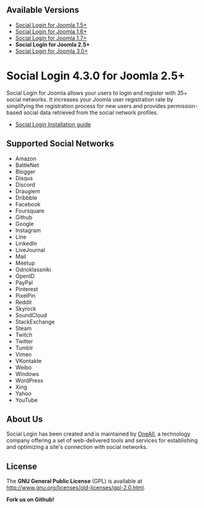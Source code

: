 ## Available Versions
* [Social Login for Joomla 1.5+](https://github.com/oneall/social-login-joomla/tree/joomla/1.5+)
* [Social Login for Joomla 1.6+](https://github.com/oneall/social-login-joomla/tree/joomla/1.6+)
* [Social Login for Joomla 1.7+](https://github.com/oneall/social-login-joomla/tree/joomla/1.7+)
* **Social Login for Joomla 2.5+**
* [Social Login for Joomla 3.0+](https://github.com/oneall/social-login-joomla/tree/joomla/3.0+)

# Social Login 4.3.0 for Joomla 2.5+

Social Login for Joomla allows your users to login and register with 35+ social networks. 
It increases your Joomla user registration rate by simplifying the registration process for 
new users and provides permission-based social data retrieved from the social network profiles.


* [Social Login Installation guide](http://docs.oneall.com/plugins/guide/social-login-joomla/)

## Supported Social Networks
* Amazon
* BattleNet
* Blogger
* Disqus
* Discord
* Draugiem
* Dribbble
* Facebook
* Foursquare
* Github
* Google
* Instagram
* Line
* LinkedIn
* LiveJournal
* Mail
* Meetup
* Odnoklassniki
* OpenID
* PayPal
* Pinterest
* PixelPin
* Reddit
* Skyrock
* SoundCloud
* StackExchange
* Steam
* Twitch
* Twitter
* Tumblr
* Vimeo
* VKontakte
* Weibo
* Windows
* WordPress
* Xing
* Yahoo
* YouTube



## About Us
Social Login has been created and is maintained by [OneAll](http://www.oneall.com/), a technology company offering a set of 
web-delivered tools and services for establishing and optimizing a site's connection with social networks.


## License
The **GNU General Public License** (GPL) is available at http://www.gnu.org/licenses/old-licenses/gpl-2.0.html.



**Fork us on Github!**